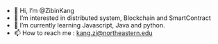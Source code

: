- 👋 Hi, I’m @ZibinKang
- 👀 I’m interested in distributed system, Blockchain and SmartContract
- 🌱 I’m currently learning Javascript, Java and python.
- 📫 How to reach me : kang.zi@northeastern.edu

<!---
ZibinKang/ZibinKang is a ✨ special ✨ repository because its `README.md` (this file) appears on your GitHub profile.
You can click the Preview link to take a look at your changes.
--->
